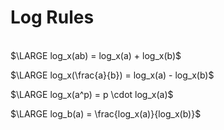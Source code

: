 # Log Rules
\
$\LARGE log_x(ab) = log_x(a) + log_x(b)$

$\LARGE log_x(\frac{a}{b}) = log_x(a) - log_x(b)$

$\LARGE log_x(a^p) = p \cdot log_x(a)$

$\LARGE log_b(a) = \frac{log_x(a)}{log_x(b)}$